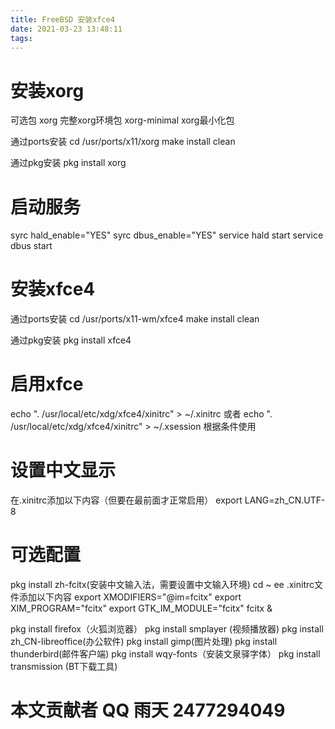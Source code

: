 ```yaml
---
title: FreeBSD 安装xfce4
date: 2021-03-23 13:48:11
tags:
---
```


#   安装xorg

可选包 xorg 完整xorg环境包 xorg-minimal xorg最小化包

通过ports安装
cd /usr/ports/x11/xorg
make install clean

通过pkg安装
pkg install xorg

#   启动服务

syrc hald_enable="YES"
syrc dbus_enable="YES"
service hald start 
service dbus start

#   安装xfce4

通过ports安装
cd /usr/ports/x11-wm/xfce4
make install clean

通过pkg安装
pkg install xfce4

#   启用xfce

echo ". /usr/local/etc/xdg/xfce4/xinitrc" > ~/.xinitrc
或者
echo ". /usr/local/etc/xdg/xfce4/xinitrc" > ~/.xsession
根据条件使用

#   设置中文显示
在.xinitrc添加以下内容（但要在最前面才正常启用）
export LANG=zh_CN.UTF-8

#   可选配置

pkg install zh-fcitx(安装中文输入法，需要设置中文输入环境)
cd ~
ee .xinitrc文件添加以下内容
export XMODIFIERS="@im=fcitx"
export XIM_PROGRAM="fcitx"
export GTK_IM_MODULE="fcitx"
fcitx &


pkg install firefox（火狐浏览器）
pkg install smplayer (视频播放器)
pkg install zh_CN-libreoffice(办公软件)
pkg install gimp(图片处理)
pkg install thunderbird(邮件客户端)
pkg install wqy-fonts（安装文泉驿字体）
pkg install transmission (BT下载工具)

#   本文贡献者 QQ 雨天 2477294049
